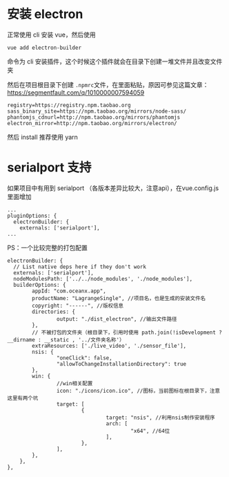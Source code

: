 <!-- 1651919364011 -->
<!-- vue-electron-serialport终极解决方案 -->
<!-- vue-electron-serialport终极解决方案 的前言 -->
<!-- vue-electron-serialport终极解决方案 的缩略图url -->
# 安装 electron 

正常使用 cli 安装 vue，然后使用
```
vue add electron-builder
```
命令为 cli 安装插件，这个时候这个插件就会在目录下创建一堆文件并且改变文件夹

然后在项目根目录下创建 `.npmrc`文件，在里面粘贴，原因可参见这篇文章：https://segmentfault.com/q/1010000007594059
```
registry=https://registry.npm.taobao.org
sass_binary_site=https://npm.taobao.org/mirrors/node-sass/
phantomjs_cdnurl=http://npm.taobao.org/mirrors/phantomjs
electron_mirror=http://npm.taobao.org/mirrors/electron/
```
然后 install 推荐使用 yarn
# serialport 支持
如果项目中有用到 serialport （各版本差异比较大，注意api），在vue.config.js里面增加
```
...
pluginOptions: {
  electronBuilder: {
    externals: ['serialport'],
...
```

PS：一个比较完整的打包配置

```
electronBuilder: {
  // List native deps here if they don't work
  externals: ['serialport'],
  nodeModulesPath: ['../../node_modules', './node_modules'],
  builderOptions: {
        appId: "com.oceanx.app",
        productName: "LagrangeSingle", //项目名，也是生成的安装文件名
        copyright: "------", //版权信息
        directories: {
                output: "./dist_electron", //输出文件路径
        },
        // 不被打包的文件夹（根目录下，引用时使用 path.join(!isDevelopment ? __dirname : __static , '../文件夹名称'）
        extraResources: ['./live_video', './sensor_file'],
        nsis: {
                "oneClick": false,
                "allowToChangeInstallationDirectory": true
        },
        win: {
                //win相关配置
                icon: "./icons/icon.ico", //图标，当前图标在根目录下，注意这里有两个坑
                target: [
                        {
                                target: "nsis", //利用nsis制作安装程序
                                arch: [
                                        "x64", //64位
                                ],
                        },
                ],
        },
    },
},
```